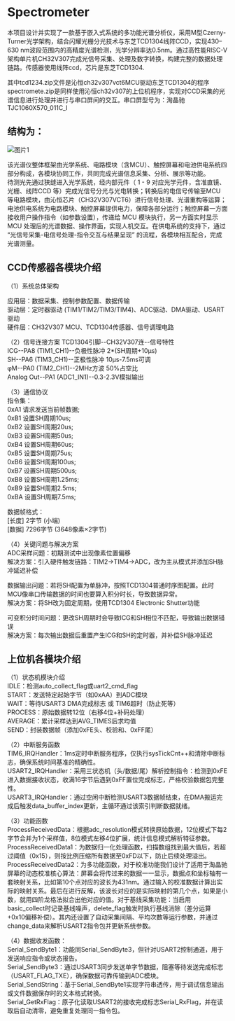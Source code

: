 # Spectrometer
本项目设计并实现了一款基于嵌入式系统的多功能光谱分析仪，采用M型Czerny-Turner光学架构，结合闪耀光栅分光技术与东芝TCD1304线阵CCD，实现430–630 nm波段范围内的高精度光谱检测，光学分辨率达0.5nm。通过高性能RISC-V架构单片机CH32V307完成光信号采集、处理及数字转换，构建完整的数据处理链路。传感器使用线阵ccd，芯片是东芝TCD1304.

其中tcd1234.zip文件是沁恒ch32v307vct6MCU驱动东芝TCD1304的程序
spectromete.zip是同样使用沁恒ch32v307的上位机程序，实现对CCD采集的光谱信息进行处理并进行与串口屏间的交互。串口屏型号为：淘晶驰 TJC1060X570_011C_I

## 结构为：
![图片1](https://github.com/user-attachments/assets/b7bfe0f6-9a21-445c-8c65-5e4a9fd3fea6)

该光谱仪整体框架由光学系统、电路模块（含MCU）、触控屏幕和电池供电系统四部分构成，各模块协同工作，共同完成光谱信息采集、分析、展示等功能。  
待测光先通过狭缝进入光学系统，经内部元件（ 1 - 9 对应光学元件，含准直镜、光栅、线阵CCD 等）完成光信号分光与光电转换；转换后的电信号传输至MCU 等电路模块，由沁恒芯片（CH32V307VCT6）进行信号处理、光谱重构等运算；电池供电系统为电路模块、触控屏幕提供电力，保障各部分运行；触控屏幕一方面接收用户操作指令（如参数设置），传递给 MCU 模块执行，另一方面实时显示 MCU 处理后的光谱数据、操作界面，实现人机交互。在供电系统的支持下，通过 “光信号采集-电信号处理-指令交互与结果呈现” 的流程，各模块相互配合，完成光谱测量。

## CCD传感器各模块介绍

（1）系统总体架构

应用层：数据采集、控制参数配置、数据传输  
驱动层：定时器驱动 (TIM1/TIM2/TIM3/TIM4)、ADC驱动、DMA驱动、USART驱动  
硬件层：CH32V307 MCU、TCD1304传感器、信号调理电路  

（2）信号连接方案
TCD1304引脚--CH32V307连--信号特性  
ICG--PA8 (TIM1_CH1)--负极性脉冲 2*(SH周期+10μs)  
SH--PA6 (TIM3_CH1)--正极性脉冲 10μs-7.5ms可调  
φM--PA0 (TIM2_CH1)--2MHz方波 50%占空比  
Analog Out--PA1 (ADC1_IN1)--0.3-2.3V模拟输出  

（3）通信协议  
指令集：  
0xA1	请求发送当前帧数据;  
0xB1	设置SH周期10us;  
0xB2	设置SH周期20us;  
0xB3	设置SH周期50us;  
0xB4	设置SH周期60us;  
0xB5	设置SH周期75us;  
0xB6	设置SH周期100us;  
0xB7	设置SH周期500us;  
0xB8	设置SH周期1.25ms;  
0xB9	设置SH周期2.5ms;  
0xBA	设置SH周期7.5ms;  
 
数据帧格式：  
[长度]   2字节 (小端)  
[数据]   7296字节 (3648像素×2字节)  

（4）关键问题与解决方案  
ADC采样问题：初期测试中出现像素位置偏移  
解决方案：引入硬件触发链路：TIM2→TIM4→ADC，改为主从模式并添加SH脉冲延迟补偿  

数据输出问题：若将SH配置为单脉冲，按照TCD1304普通时序图配置。此时MCU像串口传输数据的时间也要算入积分时长，导致数据异常。  
解决方案：将SH改为固定周期，使用TCD1304 Electronic Shutter功能  

可变积分时间问题：更改SH周期时会导致ICG和SH相位不匹配，导致输出数据错误  
解决方案：每次输出数据后重置产生ICG和SH的定时器，并补偿SH脉冲延迟  

## 上位机各模块介绍

（1）状态机模块介绍  
IDLE：检测auto_collect_flag或uart2_cmd_flag  
START：发送特定起始字节（如0xAA）到ADC模块  
WAIT：等待USART3 DMA完成标志 或 TIM6超时（防止死等）  
PROCESS：原始数据转12位（右移4位+补码处理）  
AVERAGE：累计采样达到AVG_TIMES后求均值             
SEND：封装数据帧（添加0xFE头、校验和、0xFF尾）  
   
（2）中断服务函数  
TIM6_IRQHandler：1ms定时中断服务程序，仅执行sysTickCnt++和清除中断标志，确保系统时间基准的精确性。  
USART2_IRQHandler：采用三状态机（头/数据/尾）解析控制指令：检测到0xFE进入数据接收状态，收满16字节后遇到0xFF置位完成标志，严格校验数据包完整性。  
USART3_IRQHandler：通过空闲中断检测USART3数据帧结束，在DMA搬运完成后触发data_buffer_index更新，主循环通过该索引判断数据就绪。  

（3）功能函数  
ProcessReceivedData：根据adc_resolution模式转换原始数据，12位模式下每2字节合并为1个采样值，8位模式左移4位扩展，统计信息模式解析特征参数。  
ProcessReceivedData1：为数据归一化处理函数，扫描数组找到最大值后，若超过阈值（0x15），则按比例压缩所有数据至0xFD以下，防止后续处理溢出。  
ProcessReceivedData2：为多功能函数，对于校准功能我们设计了适用于淘晶驰屏幕的动态校准核心算法：屏幕会将传过来的数据一一显示，数据点和坐标轴有一套映射关系，比如第10个点对应的波长为431nm。通过输入的校准数据计算出实际的映射关系。最后在进行反解，该波长对应的是实际映射的第几个点，如果是小数，就用四阶龙格法拟合出他对应的值。对于基线采集功能：当启用basic_collect时记录基线噪声，delete_flag触发时执行基线消除（差分运算+0x10偏移补偿）。其内还设置了自动采集间隔、平均次数等运行参数，并通过change_data来解析USART2指令包并更新系统参数。

（4）数据收发函数：  
Serial_SendByte1：功能同Serial_SendByte3，但针对USART2控制通道，用于发送响应指令或状态报告。  
Serial_SendByte3：通过USART3同步发送单字节数据，阻塞等待发送完成标志（USART_FLAG_TXE），确保数据可靠传输到ADC模块。  
Serial_SendString：基于Serial_SendByte1实现字符串透传，用于调试信息输出或文件数据保存时的文本格式转换。  
Serial_GetRxFlag：原子化读取USART2的接收完成标志Serial_RxFlag，并在读取后自动清零，避免重复处理同一指令包。  
